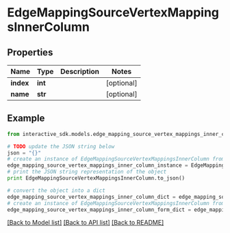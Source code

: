 # EdgeMappingSourceVertexMappingsInnerColumn


## Properties

Name | Type | Description | Notes
------------ | ------------- | ------------- | -------------
**index** | **int** |  | [optional] 
**name** | **str** |  | [optional] 

## Example

```python
from interactive_sdk.models.edge_mapping_source_vertex_mappings_inner_column import EdgeMappingSourceVertexMappingsInnerColumn

# TODO update the JSON string below
json = "{}"
# create an instance of EdgeMappingSourceVertexMappingsInnerColumn from a JSON string
edge_mapping_source_vertex_mappings_inner_column_instance = EdgeMappingSourceVertexMappingsInnerColumn.from_json(json)
# print the JSON string representation of the object
print EdgeMappingSourceVertexMappingsInnerColumn.to_json()

# convert the object into a dict
edge_mapping_source_vertex_mappings_inner_column_dict = edge_mapping_source_vertex_mappings_inner_column_instance.to_dict()
# create an instance of EdgeMappingSourceVertexMappingsInnerColumn from a dict
edge_mapping_source_vertex_mappings_inner_column_form_dict = edge_mapping_source_vertex_mappings_inner_column.from_dict(edge_mapping_source_vertex_mappings_inner_column_dict)
```
[[Back to Model list]](../README.md#documentation-for-models) [[Back to API list]](../README.md#documentation-for-api-endpoints) [[Back to README]](../README.md)


